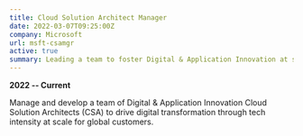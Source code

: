 ```yaml
---
title: Cloud Solution Architect Manager
date: 2022-03-07T09:25:00Z
company: Microsoft
url: msft-csamgr
active: true
summary: Leading a team to foster Digital & Application Innovation at scale.
---
```


**2022 -- Current**

Manage and develop a team of Digital & Application Innovation Cloud Solution Architects (CSA) to drive digital transformation through tech intensity at scale for global customers.